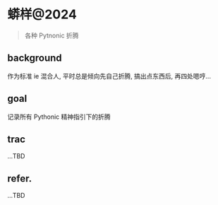 # 蟒样@2024
> 各种 Pytnonic 折腾


## background
作为标准 ie 混合人,
平时总是倾向先自己折腾,
搞出点东西后, 再四处嗯哼...

## goal
记录所有 Pythonic 精神指引下的折腾

## trac
...TBD

## refer.
...TBD

